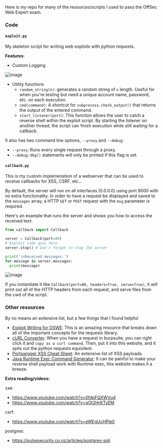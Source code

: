 Here is my repo for many of the resources/scripts I used to pass the OffSec Web Expert exam.

### Code
#### `exploit.py`
My skeleton script for writing web exploits with python requests.

**Features**:
- Custom Logging

![image](https://github.com/user-attachments/assets/b089afee-e865-4580-be72-f7f45d1667b9)

- Utility functions
  - `random_string(n)`: generates a random string of `n` length. Useful for when you're testing but need a unique account name, password, etc. on each execution.
  - `cmd(command)`: A shortcut for `subprocess.check_output()` that returns the output of the entered command.
  - `start_listener(port)`: This function allows the user to catch a reverse shell within the exploit script. By starting the listener on another thread, the script can finish execution while still waiting for a callback.

It also has two command line options, `--proxy` and `--debug`:
- `--proxy`: Runs every single request through a proxy.
- `--debug`: `dbg()` statements will only be printed if this flag is set.

#### `callback.py`
This is my custom implemenation of a webserver that can be used to receive callbacks for XSS, CSRF, etc...

By default, the server will run on all interfaces (0.0.0.0) using port 8000 with no extra functionality. In order to have a request be displayed and saved to the `messages` array, a HTTP `GET` or `POST` request with the `msg` parameter is required. 

Here's an example that runs the server and shows you how to access the received text:
```python
from callback import Callback

server = Callback(port=80)
# Exploit code goes here
server.stop() # Don't forget to stop the server

print('\nReceived messages:')
for message in server.messages:
  print(message)
```
![image](https://github.com/user-attachments/assets/e6f209bf-4854-41cd-9f80-bee74591ab65)

If you instantiate it like `Callback(port=80, headers=True, serve=True)`, it will print out all of the HTTP headers from each request, and serve files from the cwd of the script.
### Other resources
By no means an extensive list, but a few things that I found helpful

- [Exploit Writing for OSWE](https://github.com/rizemon/exploit-writing-for-oswe): This is an amazing resource that breaks down all of the important concepts for the requests library.
- [cURL Converter](https://curlconverter.com/): When you have a request in burpsuite, you can right click it and `copy as a curl command`. Then, put it into this website, and it spits out the python requests equivilent. 
- [Portswigger XSS Cheat Sheet](https://portswigger.net/web-security/cross-site-scripting/cheat-sheet): An extensive list of XSS payloads.
- [Java Runtime Exec Command Generator](https://ares-x.com/tools/runtime-exec/): It can be painful to make your reverse shell payload work with Runtime exec, this website makes it a breeze.

**Extra reading/videos:**

xxe:
- https://www.youtube.com/watch?v=0fdpFQXWVu4
- https://www.youtube.com/watch?v=qOt2HrKTyEM

csrf:
- https://www.youtube.com/watch?v=eWEgUcHPle0

postgres:
- https://pulsesecurity.co.nz/articles/postgres-sqli





